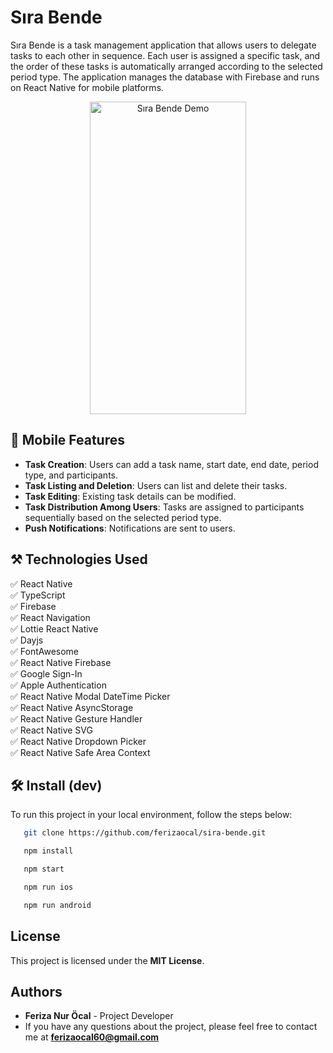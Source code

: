# Sıra Bende

Sıra Bende is a task management application that allows users to delegate tasks to each other in sequence. Each user is assigned a specific task, and the order of these tasks is automatically arranged according to the selected period type. The application manages the database with Firebase and runs on React Native for mobile platforms.

<p align="center">
  <img src="src/assets/gif/sira-bende-demo.gif" width="250" height="500" alt="Sıra Bende Demo" />
</p>

## 📱 Mobile Features

- **Task Creation**: Users can add a task name, start date, end date, period type, and participants.
- **Task Listing and Deletion**: Users can list and delete their tasks.
- **Task Editing**: Existing task details can be modified.
- **Task Distribution Among Users**: Tasks are assigned to participants sequentially based on the selected period type.
- **Push Notifications**: Notifications are sent to users.

## ⚒️ Technologies Used

 ✅ React Native  
 ✅ TypeScript  
 ✅ Firebase  
 ✅ React Navigation  
 ✅ Lottie React Native  
 ✅ Dayjs  
 ✅ FontAwesome  
 ✅ React Native Firebase  
 ✅ Google Sign-In  
 ✅ Apple Authentication  
 ✅ React Native Modal DateTime Picker  
 ✅ React Native AsyncStorage  
 ✅ React Native Gesture Handler  
 ✅ React Native SVG  
 ✅ React Native Dropdown Picker  
 ✅ React Native Safe Area Context  

## 🛠️ Install (dev)

To run this project in your local environment, follow the steps below:

```sh
   git clone https://github.com/ferizaocal/sira-bende.git

   npm install

   npm start

   npm run ios

   npm run android
```

## **License**

This project is licensed under the **MIT License**.

## **Authors**

- **Feriza Nur Öcal** - Project Developer
- If you have any questions about the project, please feel free to contact me at **ferizaocal60@gmail.com** 